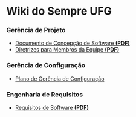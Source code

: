 Wiki do Sempre UFG
==================

### Gerência de Projeto

* [Documento de Concepção de Software **(PDF)**](./wiki/extras/documentos-do-professor-juliano/concepcao-de-software-para-sempre-ufg-2016.pdf)
* [Diretrizes para Membros da Equipe **(PDF)**](./wiki/extras/documentos-do-professor-juliano/diretrizes-para-membros-da-equipe.pdf)

### Gerência de Configuração

* [Plano de Gerência de Configuração](./wiki/Plano-de-Gerência-de-Configuração.md)

### Engenharia de Requisitos

* [Requisitos de Software **(PDF)**](./wiki/extras/documentos-do-professor-juliano/requisitos-de-software-para-sempre-ufg-2016.pdf)
